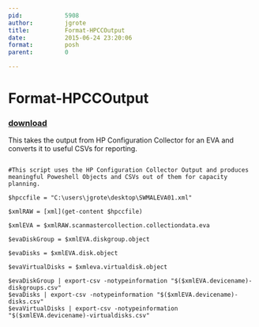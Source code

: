 ```yaml
---
pid:            5908
author:         jgrote
title:          Format-HPCCOutput
date:           2015-06-24 23:20:06
format:         posh
parent:         0

---
```


# Format-HPCCOutput

### [download](//scripts/5908.ps1)

This takes the output from HP Configuration Collector for an EVA and converts it to useful CSVs for reporting.

```posh

#This script uses the HP Configuration Collector Output and produces meaningful Poweshell Objects and CSVs out of them for capacity planning.

$hpccfile = "C:\users\jgrote\desktop\SWMALEVA01.xml"

$xmlRAW = [xml](get-content $hpccfile)

$xmlEVA = $xmlRAW.scanmastercollection.collectiondata.eva

$evaDiskGroup = $xmlEVA.diskgroup.object

$evaDisks = $xmlEVA.disk.object

$evaVirtualDisks = $xmleva.virtualdisk.object

$evaDiskGroup | export-csv -notypeinformation "$($xmlEVA.devicename)-diskgroups.csv" 
$evaDisks | export-csv -notypeinformation "$($xmlEVA.devicename)-disks.csv" 
$evaVirtualDisks | export-csv -notypeinformation "$($xmlEVA.devicename)-virtualdisks.csv" 

```
